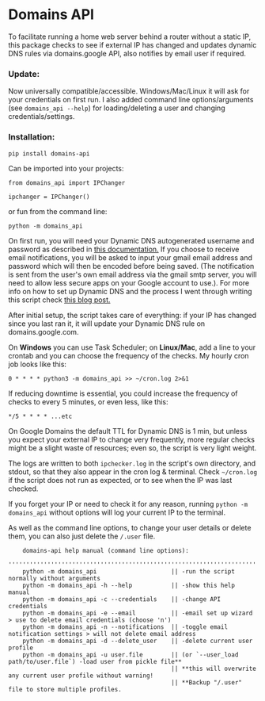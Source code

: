 # Domains API
To facilitate running a home web server behind a router without a static IP, this package checks to see if external IP has changed and updates dynamic DNS rules via domains.google API, also notifies by email user if required.

### Update:
Now universally compatible/accessible. Windows/Mac/Linux it will ask for your credentials on first run. I also added command line options/arguments (see `domains_api --help`) for loading/deleting a user and changing credentials/settings.

### Installation:

`pip install domains-api`

Can be imported into your projects:

```
from domains_api import IPChanger

ipchanger = IPChanger()
```
or fun from the command line:

`python -m domains_api`

On first run, you will need your Dynamic DNS autogenerated username and password as described in [this documentation.](https://support.google.com/domains/answer/6147083?hl=en-CA) If you choose to receive email notifications, you will be asked to input your gmail email address and password which will then be encoded before being saved. (The notification is sent from the user's own email address via the gmail smtp server, you will need to allow less secure apps on your Google account to use.). For more info on how to set up Dynamic DNS and the process I went through writing this script check [this blog post.](https://mjfullstack.medium.com/running-a-home-web-server-without-a-static-ip-using-google-domains-python-saves-the-day-246570b26d88)

After initial setup, the script takes care of everything: if your IP has changed since you last ran it, it will update your Dynamic DNS rule on domains.google.com.

On **Windows** you can use Task Scheduler; on **Linux/Mac**, add a line to your crontab and you can choose the frequency of the checks. My hourly cron job looks like this:

`0 * * * * python3 -m domains_api >> ~/cron.log 2>&1`

If reducing downtime is essential, you could increase the frequency of checks to every 5 minutes, or even less, like this:

`*/5 * * * * ...etc`

On Google Domains the default TTL for Dynamic DNS is 1 min, but unless you expect your external IP to change very frequently, more regular checks might be a slight waste of resources; even so, the script is very light weight.

The logs are written to both `ipchecker.log` in the script's own directory, and stdout, so that they also appear in the cron log & terminal. Check `~/cron.log` if the script does not run as expected, or to see when the IP was last checked.

If you forget your IP or need to check it for any reason, running `python -m domains_api` without options will log your current IP to the terminal. 

As well as the command line options, to change your user details or delete them, you can also just delete the `/.user` file.

        domains-api help manual (command line options):
        '''''''''''''''''''''''''''''''''''''''''''''''''''''''''''''''''''''''''''''''''''''''
        python -m domains_api                     || -run the script normally without arguments
        python -m domains_api -h --help           || -show this help manual
        python -m domains_api -c --credentials    || -change API credentials
        python -m domains_api -e --email          || -email set up wizard > use to delete email credentials (choose 'n')
        python -m domains_api -n --notifications  || -toggle email notification settings > will not delete email address
        python -m domains_api -d --delete_user    || -delete current user profile
        python -m domains_api -u user.file        || (or `--user_load path/to/user.file`) -load user from pickle file**
                                                  || **this will overwrite any current user profile without warning!
                                                  || **Backup "/.user" file to store multiple profiles.

